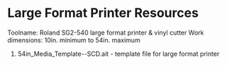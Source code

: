 # Large Format Printer Resources

Toolname: Roland SG2-540 large format printer & vinyl cutter
Work dimensions: 10in. minimum to 54in. maximum

1. 54in_Media_Template--SCD.ait - template file for large format printer